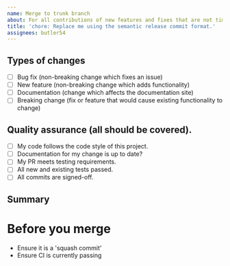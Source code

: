 ```yaml
---
name: Merge to trunk branch
about: For all contributions of new features and fixes that are not time critical.
title: 'chore: Replace me using the semantic release commit format.'
assignees: butler54
---
```


## Types of changes

<!--- What types of changes does your code introduce? Put an `x` in all the boxes that apply: -->

- [ ] Bug fix (non-breaking change which fixes an issue)
- [ ] New feature (non-breaking change which adds functionality)
- [ ] Documentation (change which affects the documentation site)
- [ ] Breaking change (fix or feature that would cause existing functionality to change)

## Quality assurance (all should be covered).

- [ ] My code follows the code style of this project.
- [ ] Documentation for my change is up to date?
- [ ] My PR meets testing requirements.
- [ ] All new and existing tests passed.
- [ ] All commits are signed-off.

## Summary

# Before you merge

- Ensure it is a 'squash commit'
- Ensure CI is currently passing
